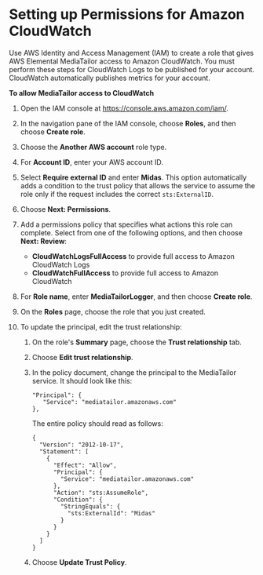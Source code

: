 # Setting up Permissions for Amazon CloudWatch<a name="monitoring-permissions"></a>

Use AWS Identity and Access Management \(IAM\) to create a role that gives AWS Elemental MediaTailor access to Amazon CloudWatch\. You must perform these steps for CloudWatch Logs to be published for your account\. CloudWatch automatically publishes metrics for your account\.

**To allow MediaTailor access to CloudWatch**

1. Open the IAM console at [https://console\.aws\.amazon\.com/iam/](https://console.aws.amazon.com/iam/)\.

1. In the navigation pane of the IAM console, choose **Roles**, and then choose **Create role**\.

1. Choose the **Another AWS account** role type\.

1. For **Account ID**, enter your AWS account ID\.

1. Select **Require external ID** and enter **Midas**\. This option automatically adds a condition to the trust policy that allows the service to assume the role only if the request includes the correct `sts:ExternalID`\.

1. Choose **Next: Permissions**\.

1. Add a permissions policy that specifies what actions this role can complete\. Select from one of the following options, and then choose **Next: Review**:
   + **CloudWatchLogsFullAccess** to provide full access to Amazon CloudWatch Logs
   + **CloudWatchFullAccess** to provide full access to Amazon CloudWatch

1. For **Role name**, enter **MediaTailorLogger**, and then choose **Create role**\.

1. On the **Roles** page, choose the role that you just created\. 

1. To update the principal, edit the trust relationship:

   1. On the role's **Summary** page, choose the **Trust relationship** tab\.

   1. Choose **Edit trust relationship**\.

   1. In the policy document, change the principal to the MediaTailor service\. It should look like this:

      ```
      "Principal": {
         "Service": "mediatailor.amazonaws.com"
      },
      ```

      The entire policy should read as follows:

      ```
      {
        "Version": "2012-10-17",
        "Statement": [
          {
            "Effect": "Allow",
            "Principal": {
              "Service": "mediatailor.amazonaws.com"
            },
            "Action": "sts:AssumeRole",
            "Condition": {
              "StringEquals": {
                "sts:ExternalId": "Midas"
              }
            }
          }
        ]
      }
      ```

   1. Choose **Update Trust Policy**\.